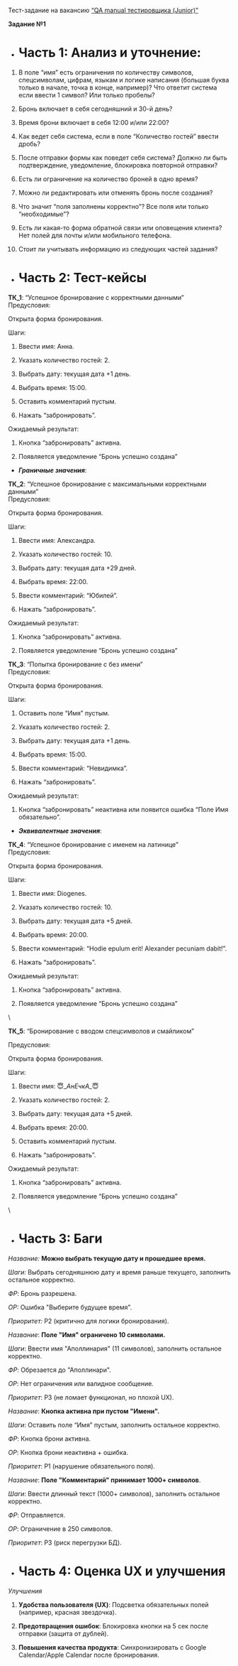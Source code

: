 Тест-задание на вакансию [“QA manual тестировщика (Junior)”](https://docs.google.com/document/u/0/d/1Nd_njS7kT9OQEQe2EFTTHL6sCdNDui2ImuoMa3vE-X0/mobilebasic)

**Задание №1**

- # **Часть 1:** Анализ и уточнение:

1. В поле “имя” есть ограничения по количеству символов, спецсимволам, цифрам, языкам и логике написания (большая буква только в начале, точка в конце, например)? Что ответит система если ввести 1 символ? Или только пробелы? 

2. Бронь включает в себя сегодняшний и 30-й день? 

3. Время брони включает в себя 12:00 и/или 22:00?

4. Как ведет себя система, если в поле “Количество гостей” ввести дробь?

5. После отправки формы как поведет себя система? Должно ли быть подтверждение, уведомление, блокировка повторной отправки?

6. Есть ли ограничение на количество броней в одно время?

7. Можно ли редактировать или отменять бронь после создания?

8. Что значит “поля заполнены корректно”? Все поля или только “необходимые”?

9. Есть ли какая-то форма обратной связи или оповещения клиента? Нет полей для почты и/или мобильного телефона.

10. Стоит ли учитывать информацию из следующих частей задания?

- # **Часть 2:** Тест-кейсы

**ТК\_1**: “Успешное бронирование с корректными данными”\
Предусловия: 

Открыта форма бронирования.

Шаги: 

1. Ввести имя: Анна.

2. Указать количество гостей: 2.

3. Выбрать дату: текущая дата +1 день.

4. Выбрать время: 15:00.

5. Оставить комментарий пустым.

6. Нажать “забронировать”.

Ожидаемый результат:

1. Кнопка “забронировать” активна.

2. Появляется уведомление “Бронь успешно создана”

- **_Граничные значения_**:

**ТК\_2**: “Успешное бронирование с максимальными корректными данными”\
Предусловия: 

Открыта форма бронирования.

Шаги: 

1. Ввести имя: Александра.

2. Указать количество гостей: 10.

3. Выбрать дату: текущая дата +29 дней.

4. Выбрать время: 22:00.

5. Ввести комментарий: “Юбилей”.

6. Нажать “забронировать”.

Ожидаемый результат:

1. Кнопка “забронировать” активна.

2. Появляется уведомление “Бронь успешно создана”

**ТК\_3**: “Попытка бронирование с без имени”\
Предусловия: 

Открыта форма бронирования.

Шаги: 

1. Оставить поле “Имя” пустым.

2. Указать количество гостей: 2.

3. Выбрать дату: текущая дата +1 день.

4. Выбрать время: 15:00.

5. Ввести комментарий: “Невидимка”.

6. Нажать “забронировать”.

Ожидаемый результат:

1. Кнопка “забронировать” неактивна или появится ошибка “Поле Имя обязательно”.

- **_Эквивалентные значения_**:

**ТК\_4**: “Успешное бронирование с именем на латинице”\
Предусловия: 

Открыта форма бронирования.

Шаги: 

1. Ввести имя: Diogenes.

2. Указать количество гостей: 10.

3. Выбрать дату: текущая дата +5 дней.

4. Выбрать время: 20:00.

5. Ввести комментарий: “Hodie epulum erit! Alexander pecuniam dabit!”.

6. Нажать “забронировать”.

Ожидаемый результат:

1. Кнопка “забронировать” активна.

2. Появляется уведомление “Бронь успешно создана”

\


**ТК\_5**: “Бронирование с вводом спецсимволов и смайликом”

Предусловия: 

Открыта форма бронирования.

Шаги: 

1. Ввести имя: 😇\__АнЕчкА\__😇

2. Указать количество гостей: 2.

3. Выбрать дату: текущая дата +5 дней.

4. Выбрать время: 20:00.

5. Оставить комментарий пустым.

6. Нажать “забронировать”.

Ожидаемый результат:

1. Кнопка “забронировать” активна.

2. Появляется уведомление “Бронь успешно создана”

\


- # **Часть 3:** Баги

_Название:_ **Можно выбрать текущую дату и прошедшее время.**

_Шаги:_ Выбрать сегодняшнюю дату и время раньше текущего, заполнить остальное корректно.

_ФР_: Бронь разрешена.

_ОР:_ Ошибка "Выберите будущее время".

_Приоритет:_ P2 (критично для логики бронирования).

_Название_: **Поле "Имя" ограничено 10 символами.**

_Шаги_: Ввести имя "Аполлинария" (11 символов), заполнить остальное корректно.

_ФР_: Обрезается до "Аполлинари".

_ОР_: Нет ограничения или валидное сообщение.

_Приоритет_: P3 (не ломает функционал, но плохой UX).

_Название_: **Кнопка активна при пустом "Имени".**

_Шаги_: Оставить поле “Имя” пустым, заполнить остальное корректно.

_ФР_: Кнопка брони активна.

_ОР_: Кнопка брони неактивна + ошибка.

_Приоритет_: P1 (нарушение обязательного поля).

_Название_: **Поле "Комментарий" принимает 1000+ символов**.

_Шаги_: Ввести длинный текст (1000+ символов), заполнить остальное корректно.

_ФР_: Отправляется.

_ОР_: Ограничение в 250 символов.

_Приоритет_: P3 (риск перегрузки БД).

- # **Часть 4:** Оценка UX и улучшения

_Улучшения_

1. **Удобства пользователя (UX)**: Подсветка обязательных полей (например, красная звездочка).

2. **Предотвращения ошибок**: Блокировка кнопки на 5 сек после отправки (защита от дублей).

3. **Повышения качества продукта**: Синхронизировать с Google Calendar/Apple Calendar после бронирования.
